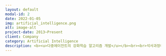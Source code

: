 ```yaml
---
layout: default
modal-id: 2
date: 2022-01-05
img: artificial_intelligence.png
alt: image-alt
project-date: 2013~Present
client: Company
category: Artificial Intelligence
description: <b><u>다중에이전트의 강화학습 알고리즘 개발</u></b><br><br>석사과정에서 강화학습 제어이론에 대해서 연구하였습니다.<br><br>한 대의 로봇에 대한 수렴성이 증명된 Q-learning 알고리즘을 Multi-agent 개념에서의 강화학습 알고리즘을 확장하였고, 해당 알고리즘이 최적의 솔루션에 수렴한다는 내용을 수학적으로 증명하여 논문을 출간하였습니다. <br><br>뿐만 아니라, 해당 이론을 실험으로 진행하여 두 대의 로봇이 거리를 유지하며 원하는 Goal 지점까지 이동하는 Multiagent Q-learning 알고리즘을 성공적으로 구현하였습니다.<br><br>• 개발언어<br>Visual Studio 2005 C/C++, MFC, Pioneer Robot SDK, OpenCV, Ultrasonic Satellite, MATLAB<br><br><img src="/img/portfolio/rl-robots.png"><br><br><img src="/img/portfolio/rl-matlab.gif"><br><br><img src="/img/portfolio/rl-exp.gif"><br><br>
---
```

